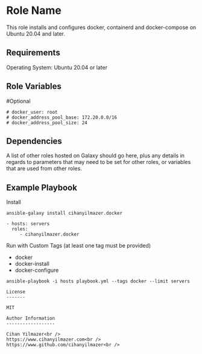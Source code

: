 Role Name
=========

This role installs and configures docker, containerd and docker-compose on Ubuntu 20.04 and later.

Requirements
------------

Operating System: Ubuntu 20.04 or later

Role Variables
--------------

#Optional
```
# docker_user: root
# docker_address_pool_base: 172.20.0.0/16
# docker_address_pool_size: 24
```

Dependencies
------------

A list of other roles hosted on Galaxy should go here, plus any details in regards to parameters that may need to be set for other roles, or variables that are used from other roles.

Example Playbook
----------------

Install
```
ansible-galaxy install cihanyilmazer.docker
```

    - hosts: servers
      roles:
         - cihanyilmazer.docker

Run with Custom Tags (at least one tag must be provided)
- docker
- docker-install
- docker-configure

```
ansible-playbook -i hosts playbook.yml --tags docker --limit servers

License
-------

MIT

Author Information
------------------

Cihan Yilmazer<br />
https://www.cihanyilmazer.com<br />
https://www.github.com/cihanyilmazer<br />
